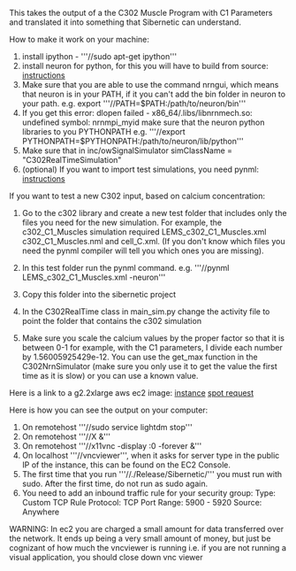 This takes the output of a the C302 Muscle Program with C1 Parameters and translated it into something that Sibernetic can understand.

How to make it work on your machine:

1. install ipython - '''//sudo apt-get ipython'''
2. install neuron for python, for this you will have to build from source: [instructions](http://www.tc.umn.edu/~haszx010/files/vpl_dbs_docs/Installation.html)
3. Make sure that you are able to use the command nrngui, which means that neuron is in your PATH, if it you can't add the bin folder in neuron to your path.
e.g. export '''//PATH=$PATH:/path/to/neuron/bin'''
4. If you get this error:
dlopen failed -
x86_64/.libs/libnrnmech.so: undefined symbol: nrnmpi_myid
make sure that the neuron python libraries to you PYTHONPATH e.g. '''//export PYTHONPATH=$PYTHONPATH:/path/to/neuron/lib/python'''
5. Make sure that in inc/owSignalSimulator simClassName = "C302RealTimeSimulation"
6. (optional) If you want to import test simulations, you need pynml: [instructions](https://github.com/NeuroML/pyNeuroML)

If you want to test a new C302 input, based on calcium concentration:

1. Go to the c302 library and create a new test folder that includes only the files you need for the new simulation. For example, the c302_C1_Muscles simulation required
LEMS_c302_C1_Muscles.xml c302_C1_Muscles.nml and cell_C.xml. (If you don't know which files you need the pynml compiler will tell you which ones you are missing).

2. In this test folder run the pynml command. e.g. '''//pynml LEMS_c302_C1_Muscles.xml -neuron'''

3. Copy this folder into the sibernetic project

4. In the C302RealTime class in main_sim.py change the activity file to point the folder that contains the c302 simulation

5. Make sure you scale the calcium values by the proper factor so that it is between 0-1 for example, with the C1 parameters, I divide each number by 1.56005925429e-12. You
can use the get_max function in the C302NrnSimulator (make sure you only use it to get the value the first time as it is slow) or you can use a known value.




Here is a link to a g2.2xlarge aws ec2 image:
[instance](https://console.aws.amazon.com/ec2/v2/home?region=us-east-1#LaunchInstanceWizard:ami=ami-815dabec)
[spot request](https://console.aws.amazon.com/ec2/v2/home?region=us-east-1#LaunchInstanceWizard:ami=ami-815dabec;type=spot)

Here is how you can see the output on your computer:
1. On remotehost '''//sudo service lightdm stop'''
2. On remotehost  '''//X &'''
3. On remotehost '''//x11vnc -display :0 -forever &'''
4. On localhost '''//vncviewer''', when it asks for server type in the public IP of the instance, this can be found on the EC2 Console.
5. The first time that you run '''//./Release/Sibernetic/''' you must run with sudo. After the first time, do not run as sudo again.
6. You need to add an inbound traffic rule for your security group:
Type: Custom TCP Rule
Protocol: TCP
Port Range: 5900 - 5920
Source: Anywhere


WARNING: In ec2 you are charged a small amount for data transferred over the network. It ends up being a very small amount of money, but just be cognizant of how much the vncviewer is running i.e. if you are not running a visual application, you should close down vnc viewer

